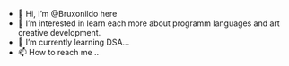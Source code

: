 - 👋 Hi, I’m @Bruxonildo here
- 👀 I’m interested in learn each more about programm languages and art creative development.
- 🌱 I’m currently learning DSA...
- 📫 How to reach me ..

<!---
Bruxonildo/Bruxonildo is a ✨ special ✨ repository because its `README.md` (this file) appears on your GitHub profile.
You can click the Preview link to take a look at your changes.
--->
